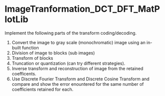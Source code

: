 # ImageTranformation_DCT_DFT_MatPlotLib
Implement the following parts of the transform coding/decoding.

1) Convert the image to gray scale (monochromatic) image using an in-built function
2) Division of image to blocks (sub images)
3) Transform of blocks
4) Truncation or quantization (can try different strategies).
5) Inverse transform and reconstruction of image from the retained coefficents.
6) Use Discrete Fourier Transform and Discrete Cosine Transform and compare and show the error enountered for the same number of coefficients retained for each.
